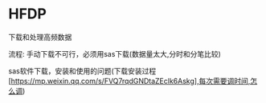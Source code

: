 # HFDP
下载和处理高频数据

流程:
手动下载不可行，必须用sas下载(数据量太大,分时和分笔比较)

sas软件下载，安装和使用的问题(下载安装过程[https://mp.weixin.qq.com/s/FVQ7rqdGNDtaZEclk6Askg],每次需要调时间,怎么调)
